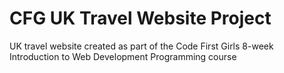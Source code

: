 # CFG UK Travel Website Project
UK travel website created as part of the Code First Girls 8-week Introduction to Web Development Programming course
